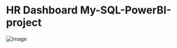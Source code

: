 # HR Dashboard My-SQL-PowerBI-project
![image](https://github.com/Chhavesh/My-SQL-PowerBI-project/assets/119867803/f6c03736-a47a-4d49-abcd-a0d9213eb33a)

